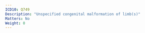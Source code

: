 ```yaml
---
ICD10: Q749
Description: "Unspecified congenital malformation of limb(s)"
Matters: No
Weight: 0
---
```


